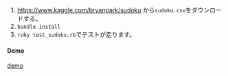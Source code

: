 1. https://www.kaggle.com/bryanpark/sudoku から`sudoku.csv`をダウンロードする。
2. `bundle install`
3. `ruby test_sudoku.rb`でテストが走ります。

#### Demo

[demo](docs/demo.gif)